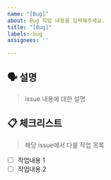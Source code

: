 ```yaml
---
name: "[Bug]"
about: Bug 작업 내용을 입력해주세요.
title: "[Bug]"
labels: bug
assignees: ''

---
```


## 🗣 설명

> issue 내용에 대한 설명

## 📋 체크리스트

> 해당 issue에서 다룰 작업 목록

- [ ] 작업내용 1
- [ ] 작업내용 2

